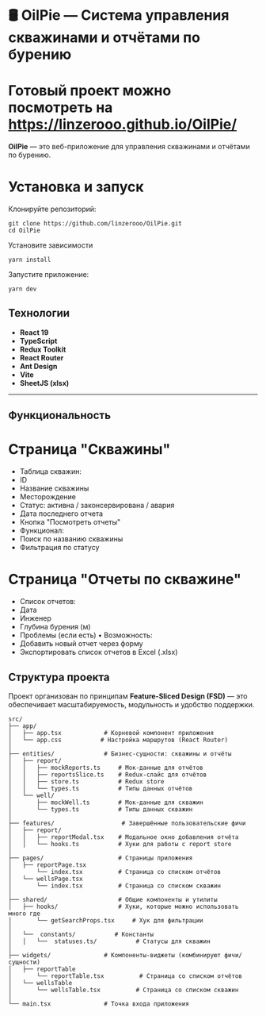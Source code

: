 # 🛢️ OilPie — Система управления скважинами и отчётами по бурению
# Готовый проект можно посмотреть на  https://linzerooo.github.io/OilPie/

**OilPie** — это веб-приложение для управления скважинами и отчётами по бурению.

#  Установка и запуск 
Клонируйте репозиторий:
```
git clone https://github.com/linzerooo/OilPie.git
cd OilPie
```

Установите зависимости 
```
yarn install
```

Запустите приложение:
```
yarn dev
```

## Технологии

- **React 19**
- **TypeScript**
- **Redux Toolkit**
- **React Router**
- **Ant Design**
- **Vite**
- **SheetJS (xlsx)**

---
## Функциональность
# Страница "Скважины"
-	Таблица скважин:
-	ID
-	Название скважины
-	Месторождение
-	Статус: активна / законсервирована / авария
-	Дата последнего отчета
-	Кнопка "Посмотреть отчеты"
-	Функционал:
- Поиск по названию скважины
- Фильтрация по статусу
# Страница "Отчеты по скважине"
-	Список отчетов:
-	Дата
-	Инженер
-	Глубина бурения (м)
-	Проблемы (если есть)
•	Возможность:
-	Добавить новый отчет через форму
-	Экспортировать список отчетов в Excel (.xlsx)

## Структура проекта

Проект организован по принципам **Feature-Sliced Design (FSD)** — это обеспечивает масштабируемость, модульность и удобство поддержки.
```
src/
├── app/                   
│   ├── app.tsx            # Корневой компонент приложения
│   └── app.css           # Настройка маршрутов (React Router)
│
├── entities/              # Бизнес-сущности: скважины и отчёты
│   ├── report/
│   │   ├── mockReports.ts     # Мок-данные для отчётов
│   │   ├── reportsSlice.ts    # Redux-слайс для отчётов
│   │   ├── store.ts           # Redux store
│   │   └── types.ts           # Типы данных отчётов
│   └── well/
│       ├── mockWell.ts        # Мок-данные для скважин
│       └── types.ts           # Типы данных скважин
│
├── features/                   # Завершённые пользовательские фичи
│   ├── report/
│   │   ├── reportModal.tsx    # Модальное окно добавления отчёта
│   │   └── hooks.ts           # Хуки для работы с report store
│
├── pages/                     # Страницы приложения
│   ├── reportPage.tsx         
│       └── index.tsx          # Страница со списком отчётов
│   └── wellsPage.tsx
│       └── index.tsx          # Страница со списком скважин
│
├── shared/                    # Общие компоненты и утилиты
│   ├── hooks/                 # Хуки, которые можно использовать много где
│       └── getSearchProps.tsx     # Хук для фильтрации 
│ 
│   └──  constants/           # Константы
│   │   └──  statuses.ts/           # Статусы для скважин
│
├── widgets/               # Компоненты-виджеты (комбинируют фичи/сущности)
│   ├── reportTable       
│       └── reportTable.tsx          # Страница со списком отчётов
│   └── wellsTable
│       └── wellsTable.tsx          # Страница со списком скважин
│
└── main.tsx               # Точка входа приложения
```

